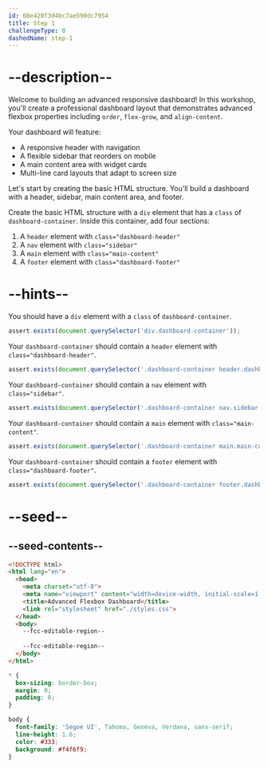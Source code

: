 ```yaml
---
id: 68e420f3d4bc7ae590dc7954
title: Step 1
challengeType: 0
dashedName: step-1
---
```


# --description--

Welcome to building an advanced responsive dashboard! In this workshop, you'll create a professional dashboard layout that demonstrates advanced flexbox properties including `order`, `flex-grow`, and `align-content`.

Your dashboard will feature:

- A responsive header with navigation
- A flexible sidebar that reorders on mobile
- A main content area with widget cards
- Multi-line card layouts that adapt to screen size

Let's start by creating the basic HTML structure. You'll build a dashboard with a header, sidebar, main content area, and footer.

Create the basic HTML structure with a `div` element that has a `class` of `dashboard-container`. Inside this container, add four sections:

1. A `header` element with `class="dashboard-header"`
2. A `nav` element with `class="sidebar"`  
3. A `main` element with `class="main-content"`
4. A `footer` element with `class="dashboard-footer"`

# --hints--

You should have a `div` element with a `class` of `dashboard-container`.

```js
assert.exists(document.querySelector('div.dashboard-container'));
```

Your `dashboard-container` should contain a `header` element with `class="dashboard-header"`.

```js
assert.exists(document.querySelector('.dashboard-container header.dashboard-header'));
```

Your `dashboard-container` should contain a `nav` element with `class="sidebar"`.

```js
assert.exists(document.querySelector('.dashboard-container nav.sidebar'));
```

Your `dashboard-container` should contain a `main` element with `class="main-content"`.

```js
assert.exists(document.querySelector('.dashboard-container main.main-content'));
```

Your `dashboard-container` should contain a `footer` element with `class="dashboard-footer"`.

```js
assert.exists(document.querySelector('.dashboard-container footer.dashboard-footer'));
```

# --seed--

## --seed-contents--

```html
<!DOCTYPE html>
<html lang="en">
  <head>
    <meta charset="utf-8">
    <meta name="viewport" content="width=device-width, initial-scale=1.0">
    <title>Advanced Flexbox Dashboard</title>
    <link rel="stylesheet" href="./styles.css">
  </head>
  <body>
    --fcc-editable-region--
    
    --fcc-editable-region--
  </body>
</html>
```

```css
* {
  box-sizing: border-box;
  margin: 0;
  padding: 0;
}

body {
  font-family: 'Segoe UI', Tahoma, Geneva, Verdana, sans-serif;
  line-height: 1.6;
  color: #333;
  background: #f4f6f9;
}
```
